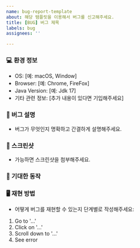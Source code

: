 ```yaml
---
name: bug-report-template
about: 해당 탬플릿을 이용해서 버그를 신고해주세요.
title: [BUG] 버그 제목
labels: bug
assignees: ''

---
```


### 💻 환경 정보

- OS: [예: macOS, Window]
- Browser: [예: Chrome, FireFox]
- Java Version: [예: Jdk 17]
- 기타 관련 정보: [추가 내용이 있다면 기입해주세요]

### 🐞 버그 설명
- 버그가 무엇인지 명확하고 간결하게 설명해주세요.

### 📸 스크린샷
- 가능하면 스크린샷을 첨부해주세요.

### 🤔 기대한 동작

### 🖥️ 재현 방법
- 어떻게 버그를 재현할 수 있는지 단계별로 작성해주세요:

1. Go to '...'
2. Click on '...'
3. Scroll down to '...'
4. See error
